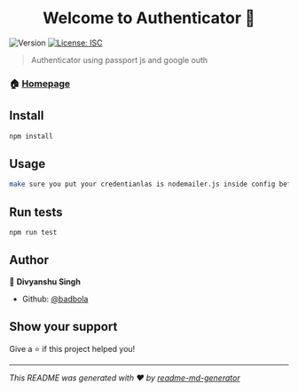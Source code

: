 <h1 align="center">Welcome to Authenticator 👋</h1>
<p>
  <img alt="Version" src="https://img.shields.io/badge/version-1.0.0-blue.svg?cacheSeconds=2592000" />
  <a href="#" target="_blank">
    <img alt="License: ISC" src="https://img.shields.io/badge/License-ISC-yellow.svg" />
  </a>
</p>

> Authenticator using passport js and google outh

### 🏠 [Homepage](home.ejs)

## Install

```sh
npm install
```

## Usage

```sh
make sure you put your credentianlas is nodemailer.js inside config before using mailing service also use your app tokens in oauth
```

## Run tests

```sh
npm run test
```

## Author

👤 **Divyanshu Singh**

* Github: [@badbola](https://github.com/badbola)

## Show your support

Give a ⭐️ if this project helped you!

***
_This README was generated with ❤️ by [readme-md-generator](https://github.com/kefranabg/readme-md-generator)_